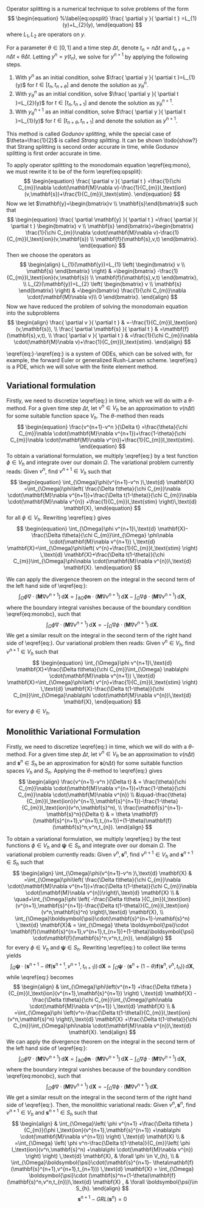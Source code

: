 Operator splitting is a numerical technique to solve problems of the form
$$
\begin{equation}
%\label{eq:opsplit}
\frac{ \partial y }{ \partial t } =L_{1}(y)+L_{2}(y),
\end{equation}
$$
where $L_{1},L_{2}$ are operators on $y$. 

For a parameter $\theta \in[0,1]$ and a time step $\Delta t$, denote $t_{n}=n\Delta t$ and $t_{n+\theta}=n\Delta t+\theta \Delta t$. Letting $y^{n}=y(t_{n})$, we solve for $y^{n+1}$ by applying the following steps.
1. With $y^{n}$ as an initial condition, solve $\frac{ \partial y }{ \partial t }=L_{1}(y)$ for $t\in[t_{n},t_{n+\theta}]$ and denote the solution as $y_{\theta}^{n}$.
2. With $y^{n}_{\theta}$ as an initial condition, solve $\frac{ \partial y }{ \partial t }=L_{2}(y)$ for $t\in[t_{n},t_{n+1}]$ and denote the solution as $y_{\theta}^{n+1}$.
3. With $y^{n+1}_{\theta}$ as an initial condition, solve $\frac{ \partial y }{ \partial t }=L_{1}(y)$ for $t\in[t_{n+\theta},t_{n+1}]$ and denote the solution as $y^{n+1}$.

This method is called $\textit{Godunov splitting}$, while the special case of $\theta=\frac{1}{2}$ is called $\textit{Strang splitting}$. It can be shown \todo{show?} that Strang splitting is second order accurate in time, while Godunov splitting is first order accurate in time.

To apply operator splitting to the monodomain equation \eqref{eq:mono}, we must rewrite it to be of the form \eqref{eq:opsplit}: $$
\begin{equation}
\frac{ \partial v }{ \partial t } =\frac{1}{\chi C_{m}}\nabla \cdot(\mathbf{M}\nabla v)-\frac{1}{C_{m}}I_\text{ion}(v,\mathbf{s})+\frac{1}{C_{m}}I_\text{stim}.
\end{equation}
$$
Now we let $\mathbf{y}=\begin{bmatrix}v \\ \mathbf{s}\end{bmatrix}$ such that $$
\begin{equation}
\frac{ \partial \mathbf{y} }{ \partial t } =\frac{ \partial  }{ \partial t } \begin{bmatrix}
v  \\
\mathbf{s} 
\end{bmatrix}=\begin{bmatrix}
\frac{1}{\chi C_{m}}\nabla \cdot(\mathbf{M}\nabla v)-\frac{1}{C_{m}}I_\text{ion}(v,\mathbf{s}) \\
\mathbf{f}(\mathbf{s},v,t)
\end{bmatrix}.
\end{equation}
$$
Then we choose the operators as $$
\begin{align}
L_{1}(\mathbf{y})=L_{1} \left( \begin{bmatrix}
v \\
\mathbf{s}
\end{bmatrix} \right)  & =\begin{bmatrix}
-\frac{1}{C_{m}}I_\text{ion}(v,\mathbf{s}) \\
\mathbf{f}(\mathbf{s},v,t)
\end{bmatrix}, \\
L_{2}(\mathbf{y})=L_{2} \left( \begin{bmatrix}
v \\
\mathbf{s}
\end{bmatrix} \right)  & =\begin{bmatrix}
\frac{1}{\chi C_{m}}\nabla \cdot(\mathbf{M}\nabla v)\\
0
\end{bmatrix}.
\end{align}
$$
Now we have reduced the problem of solving the monodomain equation into the subproblems
$$
\begin{align}
\frac{ \partial v }{ \partial t }  & =-\frac{1}{C_{m}}I_\text{ion}(v,\mathbf{s}), \\
\frac{ \partial \mathbf{s} }{ \partial t }  & =\mathbf{f}(\mathbf{s},v,t), \\
\frac{ \partial v }{ \partial t }  & =\frac{1}{\chi C_{m}}\nabla \cdot(\mathbf{M}\nabla v)+\frac{1}{C_{m}}I_\text{stim}.
\end{align}
$$

\eqref{eq:}-\eqref{eq:} is a system of ODEs, which can be solved with, for example, the forward Euler or generalized Rush-Larsen scheme. \eqref{eq:} is a PDE, which we will solve with the finite element method.

## Variational formulation
Firstly, we need to discretize \eqref{eq:} in time, which we will do with a $\theta$-method. For a given time step $\Delta t$, let $v^n \in V_{h}$ be an approximation to $v(n \Delta t)$ for some suitable function space $V_{h}$. The $\theta$-method then reads $$
\begin{equation}
\frac{v^{n+1}-v^n }{\Delta t}   =\frac{\theta}{\chi C_{m}}\nabla \cdot(\mathbf{M}\nabla v^{n+1})+\frac{1-\theta}{\chi C_{m}}\nabla \cdot(\mathbf{M}\nabla v^{n})+\frac{1}{C_{m}}I_\text{stim}.
\end{equation}
$$
To obtain a variational formulation, we multiply \eqref{eq:} by a test function $\phi \in V_{h}$ and integrate over our domain $\Omega$. The variational problem currently reads: Given $v^n$, find $v^{n+1}\in V_{h}$ such that $$
\begin{equation}
\int_{\Omega}\phi(v^{n+1}-v^n )\,\text{d} \mathbf{X} =\int_{\Omega}\phi\left( \frac{\Delta t\theta}{\chi C_{m}}\nabla \cdot(\mathbf{M}\nabla v^{n+1})+\frac{\Delta t(1-\theta)}{\chi C_{m}}\nabla \cdot(\mathbf{M}\nabla v^{n}) +\frac{1}{C_{m}}I_\text{stim} \right)\,\text{d} \mathbf{X},
\end{equation}
$$
for all $\phi \in V_{h}$. Rewriting \eqref{eq:} gives
$$
\begin{equation}
\int_{\Omega}\phi v^{n+1}\,\text{d} \mathbf{X}-\frac{\Delta t\theta}{\chi C_{m}}\int_{\Omega} \phi\nabla \cdot(\mathbf{M}\nabla v^{n+1}) \,\text{d} \mathbf{X}=\int_{\Omega}\phi\left(  v^{n}+\frac{1}{C_{m}}I_\text{stim} \right) \,\text{d} \mathbf{X}+\frac{\Delta t(1-\theta)}{\chi C_{m}}\int_{\Omega}\phi\nabla \cdot(\mathbf{M}\nabla v^{n})\,\text{d} \mathbf{X}.
\end{equation}
$$

We can apply the divergence theorem on the integral in the second term of the left hand side of \eqref{eq:}: $$
\begin{equation}
\int_{\Omega}\phi\nabla \cdot(\mathbf{M}\nabla v^{n+1}) \,\text{d} \mathbf{X}   =\int_{\partial \Omega}\phi \mathbf{n}\cdot(\mathbf{M}\nabla v^{n+1})\,\text{d} \mathbf{X}-\int_{\Omega}\nabla \phi \cdot(\mathbf{M}\nabla v^{n+1})\,\text{d} \mathbf{X},
\end{equation}
$$
where the boundary integral vanishes because of the boundary condition \eqref{eq:monobc}, such that$$
\begin{equation}
\int_{\Omega}\phi\nabla \cdot(\mathbf{M}\nabla v^{n+1}) \,\text{d} \mathbf{X}   =-\int_{\Omega}\nabla \phi \cdot(\mathbf{M}\nabla v^{n+1})\,\text{d} \mathbf{X}.
\end{equation}
$$
We get a similar result on the integral in the second term of the right hand side of \eqref{eq:}. Our variational problem then reads: Given $v^n\in V_{h}$, find $v^{n+1}\in V_{h}$ such that $$
\begin{equation}
\int_{\Omega}\phi v^{n+1}\,\text{d} \mathbf{X}+\frac{\Delta t\theta}{\chi C_{m}}\int_{\Omega} \nabla\phi \cdot(\mathbf{M}\nabla v^{n+1}) \,\text{d} \mathbf{X}=\int_{\Omega}\phi\left(  v^{n}+\frac{1}{C_{m}}I_\text{stim} \right) \,\text{d} \mathbf{X}-\frac{\Delta t(1-\theta)}{\chi C_{m}}\int_{\Omega}\nabla\phi \cdot(\mathbf{M}\nabla v^{n})\,\text{d} \mathbf{X},
\end{equation}
$$
for every $\phi \in V_{h}$.

## Monolithic Variational Formulation
Firstly, we need to discretize \eqref{eq:} in time, which we will do with a $\theta$-method. For a given time step $\Delta t$, let $v^n \in V_{h}$ be an approximation to $v(n \Delta t)$ and $\mathbf{s}^n\in S_{h}$ be an approximation for $\mathbf{s}(n\Delta t)$ for some suitable function spaces $V_{h}$ and $S_{h}$. Applying the $\theta$-method to \eqref{eq:} gives
$$
\begin{align}
\frac{v^{n+1}-v^n }{\Delta t} & =  \frac{\theta}{\chi C_{m}}\nabla \cdot(\mathbf{M}\nabla v^{n+1})+\frac{1-\theta}{\chi C_{m}}\nabla \cdot(\mathbf{M}\nabla v^{n}) \\
 &\quad-\frac{\theta}{C_{m}}I_\text{ion}(v^{n+1},\mathbf{s}^{n+1})-\frac{1-\theta}{C_{m}}I_\text{ion}(v^n,\mathbf{s}^n), \\
\frac{\mathbf{s}^{n+1}-\mathbf{s}^n}{\Delta t} & =  \theta \mathbf{f}(\mathbf{s}^{n+1},v^{n+1},t_{n+1})+(1-\theta)\mathbf{f}(\mathbf{s}^n,v^n,t_{n}).
\end{align}
$$

To obtain a variational formulation, we multiply \eqref{eq:} by the test functions $\phi \in V_{h}$ and $\boldsymbol{\psi} \in S_{h}$ and integrate over our domain $\Omega$. The variational problem currently reads: Given $v^n,\mathbf{s}^n$, find $v^{n+1}\in V_{h}$ and $\mathbf{s}^{n+1}\in S_{h}$ such that 
$$
\begin{align}
\int_{\Omega}\phi(v^{n+1}-v^n )\,\text{d} \mathbf{X}  & =\int_{\Omega}\phi\left( \frac{\Delta t\theta}{\chi C_{m}}\nabla \cdot(\mathbf{M}\nabla v^{n+1})+\frac{\Delta t(1-\theta)}{\chi C_{m}}\nabla \cdot(\mathbf{M}\nabla v^{n})\right)\,\text{d} \mathbf{X} \\
 & \quad+\int_{\Omega}\phi \left( -\frac{\Delta t\theta }{C_{m}}I_\text{ion}(v^{n+1},\mathbf{s}^{n+1})-\frac{\Delta t(1-\theta)}{C_{m}}I_\text{ion}(v^n,\mathbf{s}^n) \right)\,\text{d} \mathbf{X},  \\
\int_{\Omega}\boldsymbol{\psi}\cdot(\mathbf{s}^{n+1}-\mathbf{s}^n) \,\text{d} \mathbf{X}& = \int_{\Omega} \theta \boldsymbol{\psi}\cdot \mathbf{f}(\mathbf{s}^{n+1},v^{n+1},t_{n+1})+(1-\theta)\boldsymbol{\psi} \cdot\mathbf{f}(\mathbf{s}^n,v^n,t_{n}),
\end{align}
$$
for every $\phi \in V_{h}$ and $\boldsymbol{\psi}\in S_{h}$. Rewriting \eqref{eq:} to collect like terms yields $$
\begin{equation}
\int_{\Omega}\boldsymbol{\psi}\cdot(\mathbf{s}^{n+1}- \theta\mathbf{f}(\mathbf{s}^{n+1},v^{n+1},t_{n+1})) \,\text{d} \mathbf{X} = \int_{\Omega}  \boldsymbol{\psi}\cdot (\mathbf{s}^n+(1-\theta)\mathbf{f}(\mathbf{s}^n,v^n,t_{n}))\,\text{d} \mathbf{X},
\end{equation}
$$
while \eqref{eq:} becomes$$
\begin{align}
 & \int_{\Omega}\phi\left(v^{n+1} +\frac{\Delta t\theta }{C_{m}}I_\text{ion}(v^{n+1},\mathbf{s}^{n+1}) \right) \,\text{d} \mathbf{X} -\frac{\Delta t\theta}{\chi C_{m}}\int_{\Omega}\phi\nabla \cdot(\mathbf{M}\nabla v^{n+1}) \,\text{d} \mathbf{X}  \\
& =\int_{\Omega}\phi \left(v^n-\frac{\Delta t(1-\theta)}{C_{m}}I_\text{ion}(v^n,\mathbf{s}^n) \right)\,\text{d} \mathbf{X} +\frac{\Delta t(1-\theta)}{\chi C_{m}}\int_{\Omega}\phi\nabla \cdot(\mathbf{M}\nabla v^{n})\,\text{d} \mathbf{X}.
\end{align}
$$
We can apply the divergence theorem on the integral in the second term of the left hand side of \eqref{eq:}: $$
\begin{equation}
\int_{\Omega}\phi\nabla \cdot(\mathbf{M}\nabla v^{n+1}) \,\text{d} \mathbf{X}   =\int_{\partial \Omega}\phi \mathbf{n}\cdot(\mathbf{M}\nabla v^{n+1})\,\text{d} \mathbf{X}-\int_{\Omega}\nabla \phi \cdot(\mathbf{M}\nabla v^{n+1})\,\text{d} \mathbf{X},
\end{equation}
$$
where the boundary integral vanishes because of the boundary condition \eqref{eq:monobc}, such that$$
\begin{equation}
\int_{\Omega}\phi\nabla \cdot(\mathbf{M}\nabla v^{n+1}) \,\text{d} \mathbf{X}   =-\int_{\Omega}\nabla \phi \cdot(\mathbf{M}\nabla v^{n+1})\,\text{d} \mathbf{X}.
\end{equation}
$$
We get a similar result on the integral in the second term of the right hand side of \eqref{eq:}. Then, the monolithic variational reads: Given $v^n,\mathbf{s}^n$, find $v^{n+1}\in V_{h}$ and $\mathbf{s}^{n+1}\in S_{h}$ such that $$
\begin{align}
 & \int_{\Omega}\left( \phi v^{n+1} +\frac{\Delta t\theta }{C_{m}}(\phi I_\text{ion}(v^{n+1},\mathbf{s}^{n+1})  +\nabla\phi \cdot(\mathbf{M}\nabla v^{n+1})) \right)  \,\text{d} \mathbf{X}  \\
& =\int_{\Omega} \left( \phi v^n-\frac{\Delta t(1-\theta)}{C_{m}}\left( \phi I_\text{ion}(v^n,\mathbf{s}^n)  +\nabla\phi \cdot(\mathbf{M}\nabla v^{n}) \right) \right)  \,\text{d} \mathbf{X},  & \forall \phi \in V_{h}, \\
 & \int_{\Omega}\boldsymbol{\psi}\cdot(\mathbf{s}^{n+1}- \theta\mathbf{f}(\mathbf{s}^{n+1},v^{n+1},t_{n+1})) \,\text{d} \mathbf{X} = \int_{\Omega}  \boldsymbol{\psi}\cdot (\mathbf{s}^n+(1-\theta)\mathbf{f}(\mathbf{s}^n,v^n,t_{n}))\,\text{d} \mathbf{X}  , & \forall \boldsymbol{\psi}\in S_{h}.
\end{align}
$$
$$
\mathbf{s}^{n+1}-GRL(\mathbf{s}^n)=0
$$
